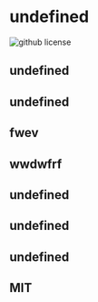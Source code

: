 # undefined
  ![github license](https://img.shields.io/badge/license-MIT-blue.svg)
  ## undefined
  ## undefined
  ## fwev
  ## wwdwfrf
  ## undefined
  ## undefined
  ## undefined
  ## MIT
